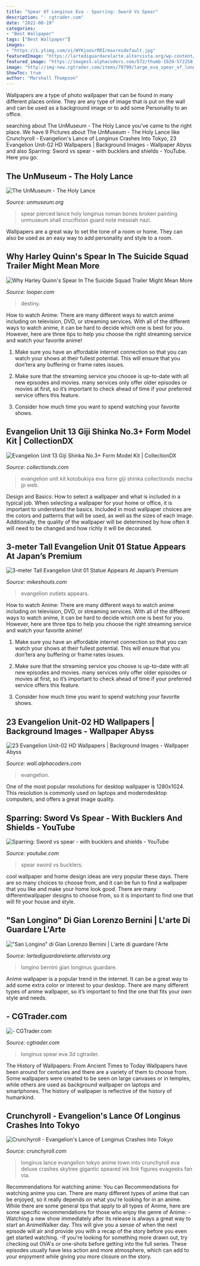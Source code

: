 ```yaml
---
title: "Spear Of Longinus Eva - Sparring: Sword Vs Spear"
description: "- cgtrader.com"
date: "2022-08-19"
categories:
- "Best Wallpaper"
tags: ["Best Wallpaper"]
images:
- "https://i.ytimg.com/vi/WYKjoosrRRI/maxresdefault.jpg"
featuredImage: "https://lartediguardarelarte.altervista.org/wp-content/uploads/2018/08/Saint_Longinus.jpg"
featured_image: "https://images5.alphacoders.com/572/thumb-1920-572258.jpg"
image: "http://img-new.cgtrader.com/items/79799/large_eva_spear_of_longinus_3d_model_stl_cddd8282-1a50-445c-b832-034b83756309.jpg"
ShowToc: true
author: "Marshall Thompson"
---
```





Wallpapers are a type of photo wallpaper that can be found in many different places online. They are any type of image that is put on the wall and can be used as a background image or to add some Personality to an office.

	

		
searching about The UnMuseum - The Holy Lance you've came to the right place. We have 9 Pictures about The UnMuseum - The Holy Lance like Crunchyroll - Evangelion&#039;s Lance of Longinus Crashes Into Tokyo, 23 Evangelion Unit-02 HD Wallpapers | Background Images - Wallpaper Abyss and also Sparring: Sword vs spear - with bucklers and shields - YouTube. Here you go:
		
    
## The UnMuseum - The Holy Lance

<img loading=lazy src="http://www.unmuseum.org/cux.jpg" onerror="this.onerror=null;this.src='https://tse1.mm.bing.net/th?id=OIP.WAq4NzQh8oM6diyfgj3SEwHaO0&amp;pid=15.1';" alt="The UnMuseum - The Holy Lance">

_Source: unmuseum.org_

>spear pierced lance holy longinus roman bones broken painting unmuseum shall crucifixion guard note messiah nazi. 

	

Wallpapers are a great way to set the tone of a room or home. They can also be used as an easy way to add personality and style to a room.

    
## Why Harley Quinn&#039;s Spear In The Suicide Squad Trailer Might Mean More

<img loading=lazy src="https://www.looper.com/img/gallery/why-harley-quinns-spear-in-the-suicide-squad-trailer-might-mean-more-than-you-think/harley-quinn-and-the-spear-of-destiny-1616783223.jpg" onerror="this.onerror=null;this.src='https://tse2.mm.bing.net/th?id=OIP.eO4TI80vhepLFqiyvoyNNgHaEK&amp;pid=15.1';" alt="Why Harley Quinn&#039;s Spear In The Suicide Squad Trailer Might Mean More">

_Source: looper.com_

>destiny. 

	

How to watch Anime: There are many different ways to watch anime including on television, DVD, or streaming services.
With all of the different ways to watch anime, it can be hard to decide which one is best for you. However, here are three tips to help you choose the right streaming service and watch your favorite anime!
1. Make sure you have an affordable internet connection so that you can watch your shows at their fullest potential. This will ensure that you don’tera any buffering or frame rates issues.

2. Make sure that the streaming service you choose is up-to-date with all new episodes and movies. many services only offer older episodes or movies at first, so it’s important to check ahead of time if your preferred service offers this feature.

3. Consider how much time you want to spend watching your favorite shows.

    
## Evangelion Unit 13 Giji Shinka No.3+ Form Model Kit | CollectionDX

<img loading=lazy src="http://www.collectiondx.com/files/eva13pseudoevo9.jpg" onerror="this.onerror=null;this.src='https://tse2.mm.bing.net/th?id=OIP.IbWzeVuvDJ0y1f6woPYs3wHaLG&amp;pid=15.1';" alt="Evangelion Unit 13 Giji Shinka No.3+ Form Model Kit | CollectionDX">

_Source: collectiondx.com_

>evangelion unit kit kotobukiya eva form giji shinka collectiondx mecha jp web. 

	

Design and Basics: How to select a wallpaper and what is included in a typical job.
When selecting a wallpaper for your home or office, it is important to understand the basics. Included in most wallpaper choices are the colors and patterns that will be used, as well as the sizes of each image. Additionally, the quality of the wallpaper will be determined by how often it will need to be changed and how richly it will be decorated.

    
## 3-meter Tall Evangelion Unit 01 Statue Appears At Japan’s Premium

<img loading=lazy src="https://d2cdo4blch85n8.cloudfront.net/wp-content/uploads/2021/03/3-meter-Tall-Evangelion-Statue-Goes-Up-Japan-image-2-1568x1254.jpg" onerror="this.onerror=null;this.src='https://tse3.mm.bing.net/th?id=OIP.0lJOBFhJ_Nb5qBjXhW0g_wHaF7&amp;pid=15.1';" alt="3-meter Tall Evangelion Unit 01 Statue Appears At Japan’s Premium">

_Source: mikeshouts.com_

>evangelion outlets appears. 

	

How to watch Anime: There are many different ways to watch anime including on television, DVD, or streaming services.
With all of the different ways to watch anime, it can be hard to decide which one is best for you. However, here are three tips to help you choose the right streaming service and watch your favorite anime!
1. Make sure you have an affordable internet connection so that you can watch your shows at their fullest potential. This will ensure that you don’tera any buffering or frame rates issues.

2. Make sure that the streaming service you choose is up-to-date with all new episodes and movies. many services only offer older episodes or movies at first, so it’s important to check ahead of time if your preferred service offers this feature.

3. Consider how much time you want to spend watching your favorite shows.

    
## 23 Evangelion Unit-02 HD Wallpapers | Background Images - Wallpaper Abyss

<img loading=lazy src="https://images5.alphacoders.com/572/thumb-1920-572258.jpg" onerror="this.onerror=null;this.src='https://tse1.mm.bing.net/th?id=OIP.Tv4AuF7pc5saKA_b_rPzfwHaD6&amp;pid=15.1';" alt="23 Evangelion Unit-02 HD Wallpapers | Background Images - Wallpaper Abyss">

_Source: wall.alphacoders.com_

>evangelion. 

	

One of the most popular resolutions for desktop wallpaper is 1280x1024. This resolution is commonly used on laptops and moderndesktop computers, and offers a great image quality.

    
## Sparring: Sword Vs Spear - With Bucklers And Shields - YouTube

<img loading=lazy src="https://i.ytimg.com/vi/WYKjoosrRRI/maxresdefault.jpg" onerror="this.onerror=null;this.src='https://tse4.mm.bing.net/th?id=OIP.TMVp9SvsJvQE-2UDLrRtUQHaEK&amp;pid=15.1';" alt="Sparring: Sword vs spear - with bucklers and shields - YouTube">

_Source: youtube.com_

>spear sword vs bucklers. 

	

cool wallpaper and home design ideas are very popular these days. There are so many choices to choose from, and it can be fun to find a wallpaper that you like and make your home look good. There are many differentwallpaper designs to choose from, so it is important to find one that will fit your house and style.

    
## &quot;San Longino&quot; Di Gian Lorenzo Bernini | L&#039;arte Di Guardare L&#039;Arte

<img loading=lazy src="https://lartediguardarelarte.altervista.org/wp-content/uploads/2018/08/Saint_Longinus.jpg" onerror="this.onerror=null;this.src='https://tse1.mm.bing.net/th?id=OIP.7cdZhkOA-SD5vHGhv23KtAHaJ4&amp;pid=15.1';" alt="&quot;San Longino&quot; di Gian Lorenzo Bernini | L&#039;arte di guardare l&#039;Arte">

_Source: lartediguardarelarte.altervista.org_

>longino bernini gian longinus guardare. 

	

Anime wallpaper is a popular trend in the internet. It can be a great way to add some extra color or interest to your desktop. There are many different types of anime wallpaper, so it’s important to find the one that fits your own style and needs.

    
## - CGTrader.com

<img loading=lazy src="http://img-new.cgtrader.com/items/79799/large_eva_spear_of_longinus_3d_model_stl_cddd8282-1a50-445c-b832-034b83756309.jpg" onerror="this.onerror=null;this.src='https://tse3.mm.bing.net/th?id=OIP.5miALCIQMuIMh22oq5Y7EwHaJ4&amp;pid=15.1';" alt="- CGTrader.com">

_Source: cgtrader.com_

>longinus spear eva 3d cgtrader. 

	

The History of Wallpapers: From Ancient Times to Today
Wallpapers have been around for centuries and there are a variety of them to choose from. Some wallpapers were created to be seen on large canvases or in temples, while others are used as background wallpaper on laptops and smartphones. The history of wallpaper is reflective of the history of humankind.

    
## Crunchyroll - Evangelion&#039;s Lance Of Longinus Crashes Into Tokyo

<img loading=lazy src="http://img1.ak.crunchyroll.com/i/spire4/86ed77ffc365c5062ce38d2cba18b89b1356564571_full.jpg" onerror="this.onerror=null;this.src='https://tse3.mm.bing.net/th?id=OIP.gKONDQsZndzhnj9CsXUk-AHaKu&amp;pid=15.1';" alt="Crunchyroll - Evangelion&#039;s Lance of Longinus Crashes Into Tokyo">

_Source: crunchyroll.com_

>longinus lance evangelion tokyo anime town into crunchyroll eva deluxe crashes skytree gigantic speared ink link figures evageeks fan via. 

	

Recommendations for watching anime: You can
Recommendations for watching anime you can. There are many different types of anime that can be enjoyed, so it really depends on what you're looking for in an anime. While there are some general tips that apply to all types of Anime, here are some specific recommendations for those who enjoy the genre of Anime: 
-Watching a new show immediately after its release is always a great way to start an AnimeWalker day. This will give you a sense of when the next episode will air and provide you with a recap of the story before you even get started watching. 
-If you're looking for something more drawn out, try checking out OVA's or one-shots before getting into the full series. These episodes usually have less action and more atmosphere, which can add to your enjoyment while giving you more closure on the story.

